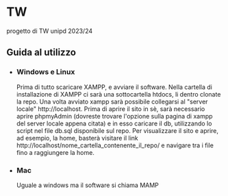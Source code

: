 # TW
progetto di TW unipd 2023/24

## Guida al utilizzo
- ### Windows e Linux
    Prima di tutto scaricare XAMPP, e avviare il software. Nella cartella di installazione di XAMPP ci sarà una sottocartella htdocs, li dentro clonate la repo. Una volta avviato xampp sarà possibile collegarsi al "server locale" http://localhost. Prima di aprire il sito in sè, sarà necessario aprire phpmyAdmin (dovreste trovare l'opzione sulla pagina di xampp del server locale appena citata) e in esso caricare il db, utilizzando lo script nel file db.sql disponibile sul repo. Per visualizzare il sito e aprire, ad esempio, la home, basterà visitare il link http://localhost/nome_cartella_contenente_il_repo/ e navigare tra i file fino a raggiungere la home.
- ### Mac
    Uguale a windows ma il software si chiama MAMP

